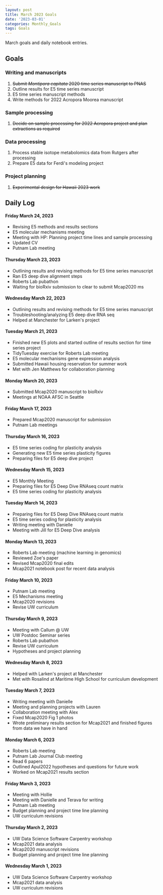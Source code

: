 ```yaml
---
layout: post
title: March 2023 Goals
date: '2023-03-01'
categories: Monthly_Goals
tags: Goals
---
```

March goals and daily notebook entries. 

## Goals  

### Writing and manuscripts 
              
1. ~~Submit *Montipora capitata* 2020 time series manuscript to PNAS~~  
2. Outline results for E5 time series manuscript 
3. E5 time series manuscript methods
4. Write methods for 2022 Acropora Moorea manuscript 

### Sample processing 

1. ~~Decide on sample processing for 2022 Acropora project and plan extractions as required~~ 

### Data processing  

1. Process stable isotope metabolomics data from Rutgers after processing
2. Prepare E5 data for Ferdi's modeling project    

### Project planning 

1. ~~Experimental design for Hawaii 2023 work~~  

## **Daily Log**   

#### Friday March 24, 2023  

- Revising E5 methods and results sections
- E5 molecular mechanisms meeting
- Meeting with HP: Planning project time lines and sample processing 
- Updated CV
- Putnam Lab meeting

#### Thursday March 23, 2023  

- Outlining results and revising methods for E5 time series manuscript
- Ran E5 deep dive alignment steps 
- Roberts Lab pubathon
- Waiting for bioRxiv submission to clear to submit Mcap2020 ms

#### Wednesday March 22, 2023  

- Outlining results and revising methods for E5 time series manuscript
- Troubleshooting/analyzing E5 deep dive RNA seq 
- Helped at Manchester for Larken's project

#### Tuesday March 21, 2023  

- Finished new E5 plots and started outline of results section for time series project 
- TidyTuesday exercise for Roberts Lab meeting 
- E5 molecular mechanisms gene expression analysis 
- Submitted Hawaii housing reservation for summer work 
- Met with Jen Matthews for collaboration planning 

#### Monday March 20, 2023  

- Submitted Mcap2020 manuscript to bioRxiv
- Meetings at NOAA AFSC in Seattle 

#### Friday March 17, 2023  

- Prepared Mcap2020 manuscript for submission
- Putnam Lab meetings 

#### Thursday March 16, 2023  

- E5 time series coding for plasticity analysis
- Generating new E5 time series plasticity figures
- Preparing files for E5 deep dive project 

#### Wednesday March 15, 2023  

- E5 Monthly Meeting
- Preparing files for E5 Deep Dive RNAseq count matrix
- E5 time series coding for plasticity analysis 

#### Tuesday March 14, 2023  

- Preparing files for E5 Deep Dive RNAseq count matrix
- E5 time series coding for plasticity analysis 
- Writing meeting with Danielle
- Meeting with Jill for E5 Deep Dive analysis 

#### Monday March 13, 2023  

- Roberts Lab meeting (machine learning in genomics)
- Reviewed Zoe's paper
- Revised Mcap2020 final edits
- Mcap2021 notebook post for recent data analysis 

#### Friday March 10, 2023  

- Putnam Lab meeting
- E5 Mechanisms meeting
- Mcap2020 revisions
- Revise UW curriculum

#### Thursday March 9, 2023  

- Meeting with Callum @ UW 
- UW Postdoc Seminar series 
- Roberts Lab pubathon
- Revise UW curriculum
- Hypotheses and project planning

#### Wednesday March 8, 2023  

- Helped with Larken's project at Manchester
- Met with Rosalind at Maritime High School for curriculum development

#### Tuesday March 7, 2023  

- Writing meeting with Danielle
- Meeting and planning projects with Lauren
- Collaboration meeting with Alex
- Fixed Mcap2020 Fig 1 photos
- Wrote preliminary results section for Mcap2021 and finished figures from data we have in hand

#### Monday March 6, 2023  

- Roberts Lab meeting
- Putnam Lab Journal Club meeting
- Read 6 papers 
- Outlined Apul2022 hypotheses and questions for future work 
- Worked on Mcap2021 results section

#### Friday March 3, 2023  

- Meeting with Hollie 
- Meeting with Danielle and Terava for writing
- Putnam Lab meeting 
- Budget planning and project time line planning 
- UW curriculum revisions 

#### Thursday March 2, 2023  

- UW Data Science Software Carpentry workshop
- Mcap2021 data analysis 
- Mcap2020 manuscript revisions
- Budget planning and project time line planning 

#### Wednesday March 1, 2023  

- UW Data Science Software Carpentry workshop
- Mcap2021 data analysis 
- UW curriculum revisions
